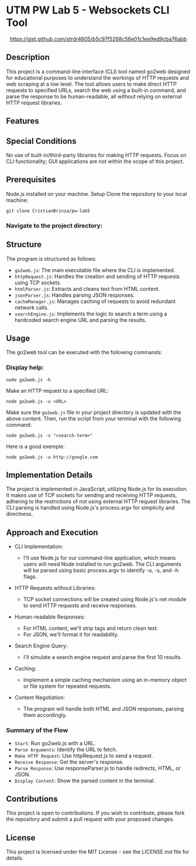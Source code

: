 # UTM PW Lab 5 - Websockets CLI Tool
<p align="center"><a href="https://gist.github.com/strdr4605/b5c97f5268c56e01c1ee9ed9cba76abb">https://gist.github.com/strdr4605/b5c97f5268c56e01c1ee9ed9cba76abb</a></p>

## Description
This project is a command-line interface (CLI) tool named go2web designed for educational purposes to understand the workings of HTTP requests and web scraping at a low level. The tool allows users to make direct HTTP requests to specified URLs, search the web using a built-in command, and parse the response to be human-readable, all without relying on external HTTP request libraries.

## Features


## Special Conditions
No use of built-in/third-party libraries for making HTTP requests.
Focus on CLI functionality; GUI applications are not within the scope of this project.

## Prerequisites
Node.js installed on your machine.
Setup
Clone the repository to your local machine:

```
git clone CristianBrinza/pw-lab5
```


### Navigate to the project directory:

## Structure

The program is structured as follows:

- `go2web.js`: The main executable file where the CLI is implemented.
- `httpRequest.js`: Handles the creation and sending of HTTP requests using TCP sockets.
- `htmlParser.js`: Extracts and cleans text from HTML content.
- `jsonParser.js`: Handles parsing JSON responses.
- `cacheManager.js`: Manages caching of requests to avoid redundant network calls.
- `searchEngine.js`: Implements the logic to search a term using a hardcoded search engine URL and parsing the results.


## Usage
The go2web tool can be executed with the following commands:

### Display help:

```
node go2web.js -h
```
Make an HTTP request to a specified URL:

```
node go2web.js -u <URL>
```
Make sure the `go2web.js` file in your project directory is updated with the above content. Then, run the script from your terminal with the following command:

```
node go2web.js -s "<search-term>"
```

Here is a good exemple:
```
node go2web.js -u http://google.com
```

## Implementation Details
The project is implemented in JavaScript, utilizing Node.js for its execution. It makes use of TCP sockets for sending and receiving HTTP requests, adhering to the restrictions of not using external HTTP request libraries. The CLI parsing is handled using Node.js's process.argv for simplicity and directness.

## Approach and Execution
- CLI Implementation:

    - I'll use Node.js for our command-line application, which means users will need Node installed to run go2web.
The CLI arguments will be parsed using basic process.argv to identify -u, -s, and -h flags.
- HTTP Requests without Libraries:

    - TCP socket connections will be created using Node.js's net module to send HTTP requests and receive responses.
- Human-readable Responses:

    - For HTML content, we'll strip tags and return clean text.
    - For JSON, we'll format it for readability.
- Search Engine Query:

    - I'll simulate a search engine request and parse the first 10 results.
- Caching:

    - Implement a simple caching mechanism using an in-memory object or file system for repeated requests.
- Content Negotiation:

    - The program will handle both HTML and JSON responses, parsing them accordingly.


### Summary of the Flow
- `Start`: Run go2web.js with a URL.
- `Parse Arguments`: Identify the URL to fetch.
- `Make HTTP Request`: Use httpRequest.js to send a request.
- `Receive Response`: Get the server's response.
- `Parse Response`: Use responseParser.js to handle redirects, HTML, or JSON.
- `Display Content`: Show the parsed content in the terminal.

## Contributions
This project is open to contributions. If you wish to contribute, please fork the repository and submit a pull request with your proposed changes.

## License
This project is licensed under the MIT License - see the LICENSE.md file for details.